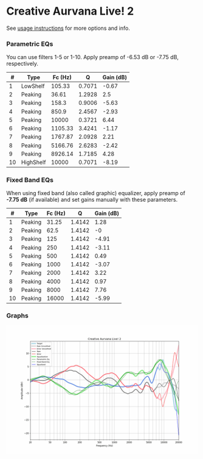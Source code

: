 # Creative Aurvana Live! 2
See [usage instructions](https://github.com/jaakkopasanen/AutoEq#usage) for more options and info.

### Parametric EQs
You can use filters 1-5 or 1-10. Apply preamp of -6.53 dB or -7.75 dB, respectively.

|   # | Type      |   Fc (Hz) |      Q |   Gain (dB) |
|-----|-----------|-----------|--------|-------------|
|   1 | LowShelf  |    105.33 | 0.7071 |       -0.67 |
|   2 | Peaking   |     36.61 | 1.2928 |        2.5  |
|   3 | Peaking   |    158.3  | 0.9006 |       -5.63 |
|   4 | Peaking   |    850.9  | 2.4567 |       -2.93 |
|   5 | Peaking   |  10000    | 0.3721 |        6.44 |
|   6 | Peaking   |   1105.33 | 3.4241 |       -1.17 |
|   7 | Peaking   |   1767.87 | 2.0928 |        2.21 |
|   8 | Peaking   |   5166.76 | 2.6283 |       -2.42 |
|   9 | Peaking   |   8926.14 | 1.7185 |        4.28 |
|  10 | HighShelf |  10000    | 0.7071 |       -8.19 |

### Fixed Band EQs
When using fixed band (also called graphic) equalizer, apply preamp of **-7.75 dB** (if available) and set gains manually with these parameters.

|   # | Type    |   Fc (Hz) |      Q |   Gain (dB) |
|-----|---------|-----------|--------|-------------|
|   1 | Peaking |     31.25 | 1.4142 |        1.28 |
|   2 | Peaking |     62.5  | 1.4142 |       -0    |
|   3 | Peaking |    125    | 1.4142 |       -4.91 |
|   4 | Peaking |    250    | 1.4142 |       -3.11 |
|   5 | Peaking |    500    | 1.4142 |        0.49 |
|   6 | Peaking |   1000    | 1.4142 |       -3.07 |
|   7 | Peaking |   2000    | 1.4142 |        3.22 |
|   8 | Peaking |   4000    | 1.4142 |        0.97 |
|   9 | Peaking |   8000    | 1.4142 |        7.76 |
|  10 | Peaking |  16000    | 1.4142 |       -5.99 |

### Graphs
![](./Creative%20Aurvana%20Live!%202.png)
